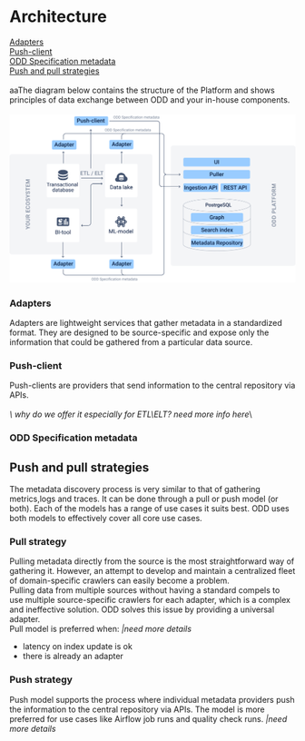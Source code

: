 # Architecture
[Adapters](#adapters) \
[Push-client](#push-client) \
[ODD Specification metadata](#odd-specification-metadata) \
[Push and pull strategies](#push-and-pull-strategies) \
\
aaThe diagram below contains the structure of the Platform and shows principles of data exchange between ODD and your in-house components.\
\
![](.gitbook/img/architecture.svg)

### Adapters

Adapters are lightweight services that gather metadata in a standardized format. They are designed to be source-specific and expose only the information that could be gathered from a particular data source.

### Push-client

Push-clients are providers that send information to the central repository via APIs.\
\
_\ why do we offer it especially for ETL\ELT?_ _need more info here_\\

### ODD Specification metadata

## Push and pull strategies

The metadata discovery process is very similar to that of gathering metrics,logs and traces. It can be done through a pull or push model (or both). Each of the models has a range of use cases it suits best. ODD uses both models to effectively cover all core use cases.

### Pull strategy

Pulling metadata directly from the source is the most straightforward way of gathering it. However, an attempt to develop and maintain a centralized fleet of domain-specific crawlers can easily become a problem.\
Pulling data from multiple sources without having a standard compels to use multiple source-specific crawlers for each adapter, which is a complex and ineffective solution. ODD solves this issue by providing a universal adapter.\
Pull model is preferred when:    _|need more details_

* latency on index update is ok
* there is already an adapter

### Push strategy

Push model supports the process where individual metadata providers push the information to the central repository via APIs. The model is more preferred for use cases like Airflow job runs and quality check runs.            _|need more details_
